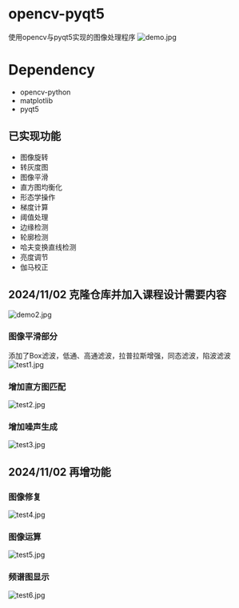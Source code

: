 # opencv-pyqt5
使用opencv与pyqt5实现的图像处理程序
![demo.jpg](demo.png)

# Dependency
* opencv-python
* matplotlib
* pyqt5

## 已实现功能
* 图像旋转
* 转灰度图
* 图像平滑
* 直方图均衡化
* 形态学操作
* 梯度计算
* 阈值处理
* 边缘检测
* 轮廓检测 
* 哈夫变换直线检测
* 亮度调节
* 伽马校正

## 2024/11/02 克隆仓库并加入课程设计需要内容
![demo2.jpg](demo2.png)
### 图像平滑部分
  添加了Box滤波，低通、高通滤波，拉普拉斯增强，同态滤波，陷波滤波   
![test1.jpg](test1.png)
### 增加直方图匹配
  ![test2.jpg](test2.png)
### 增加噪声生成
  ![test3.jpg](test3.png)

## 2024/11/02 再增功能
### 图像修复
  ![test4.jpg](test4.png)
### 图像运算
  ![test5.jpg](test5.png)
### 频谱图显示
  ![test6.jpg](test6.png)
    
